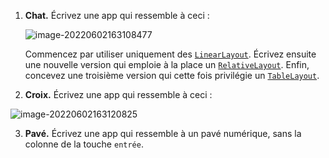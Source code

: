 1. **Chat.** Écrivez une app qui ressemble à ceci :

   

   ![image-20220602163108477](/home/shanou/snap/typora/57/.config/Typora/typora-user-images/image-20220602163108477.png)

   

   Commencez par utiliser uniquement des [`LinearLayout`](http://www.iut-fbleau.fr/docs/android/reference/android/widget/LinearLayout.html). Écrivez ensuite une nouvelle version qui emploie à la place un [`RelativeLayout`](http://www.iut-fbleau.fr/docs/android/reference/android/widget/RelativeLayout.html). Enfin, concevez une troisième version qui cette fois privilégie un [`TableLayout`](http://www.iut-fbleau.fr/docs/android/reference/android/widget/TableLayout.html).

   

2. **Croix.** Écrivez une app qui ressemble à ceci :

![image-20220602163120825](/home/shanou/snap/typora/57/.config/Typora/typora-user-images/image-20220602163120825.png)





3. **Pavé.** Écrivez une app qui ressemble à un pavé numérique, sans la colonne de la touche `entrée`.